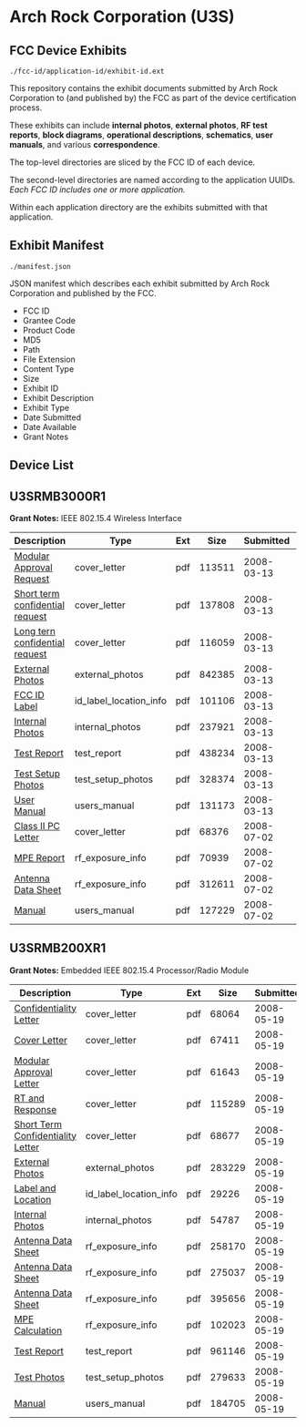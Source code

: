 # Arch Rock Corporation (U3S)
## FCC Device Exhibits

```
./fcc-id/application-id/exhibit-id.ext
```

This repository contains the exhibit documents submitted by Arch Rock Corporation to (and published by) the FCC as part of the device certification process.

These exhibits can include **internal photos**, **external photos**, **RF test reports**, **block diagrams**, **operational descriptions**, **schematics**, **user manuals**, and various **correspondence**.

The top-level directories are sliced by the FCC ID of each device.

The second-level directories are named according to the application UUIDs. *Each FCC ID includes one or more application.*

Within each application directory are the exhibits submitted with that application. 

## Exhibit Manifest

```
./manifest.json
```

JSON manifest which describes each exhibit submitted by Arch Rock Corporation and published by the FCC.

- FCC ID
- Grantee Code
- Product Code
- MD5
- Path
- File Extension
- Content Type
- Size
- Exhibit ID
- Exhibit Description
- Exhibit Type
- Date Submitted
- Date Available
- Grant Notes

## Device List
## U3SRMB3000R1
**Grant Notes:** IEEE 802.15.4 Wireless Interface

| Description | Type | Ext | Size | Submitted | Available |
| ----------- | ---- | --- | ---- | --------- | --------- |
| [Modular Approval Request](U3SRMB3000R1/74d7ef8b62155721ec9ac73d4654f60b/914451.pdf) | cover_letter | pdf | 113511 | 2008-03-13 | 2008-03-13 |
| [Short term confidential request](U3SRMB3000R1/74d7ef8b62155721ec9ac73d4654f60b/914452.pdf) | cover_letter | pdf | 137808 | 2008-03-13 | 2008-03-13 |
| [Long tern confidential request](U3SRMB3000R1/74d7ef8b62155721ec9ac73d4654f60b/914453.pdf) | cover_letter | pdf | 116059 | 2008-03-13 | 2008-03-13 |
| [External Photos](U3SRMB3000R1/74d7ef8b62155721ec9ac73d4654f60b/914449.pdf) | external_photos | pdf | 842385 | 2008-03-13 | 2008-04-27 |
| [FCC ID Label](U3SRMB3000R1/74d7ef8b62155721ec9ac73d4654f60b/914448.pdf) | id_label_location_info | pdf | 101106 | 2008-03-13 | 2008-03-13 |
| [Internal Photos](U3SRMB3000R1/74d7ef8b62155721ec9ac73d4654f60b/914447.pdf) | internal_photos | pdf | 237921 | 2008-03-13 | 2008-04-27 |
| [Test Report](U3SRMB3000R1/74d7ef8b62155721ec9ac73d4654f60b/914444.pdf) | test_report | pdf | 438234 | 2008-03-13 | 2008-03-13 |
| [Test Setup Photos](U3SRMB3000R1/74d7ef8b62155721ec9ac73d4654f60b/914443.pdf) | test_setup_photos | pdf | 328374 | 2008-03-13 | 2008-04-27 |
| [User Manual](U3SRMB3000R1/74d7ef8b62155721ec9ac73d4654f60b/914442.pdf) | users_manual | pdf | 131173 | 2008-03-13 | 2008-04-27 |
| [Class II PC Letter](U3SRMB3000R1/75903fb3618acaecdc46b6c9afb4a5f9/964232.pdf) | cover_letter | pdf | 68376 | 2008-07-02 | 2008-07-02 |
| [MPE Report](U3SRMB3000R1/75903fb3618acaecdc46b6c9afb4a5f9/964233.pdf) | rf_exposure_info | pdf | 70939 | 2008-07-02 | 2008-07-02 |
| [Antenna Data Sheet](U3SRMB3000R1/75903fb3618acaecdc46b6c9afb4a5f9/964234.pdf) | rf_exposure_info | pdf | 312611 | 2008-07-02 | 2008-07-02 |
| [Manual](U3SRMB3000R1/75903fb3618acaecdc46b6c9afb4a5f9/964235.pdf) | users_manual | pdf | 127229 | 2008-07-02 | 2008-07-02 |
## U3SRMB200XR1
**Grant Notes:** Embedded IEEE 802.15.4 Processor/Radio Module

| Description | Type | Ext | Size | Submitted | Available |
| ----------- | ---- | --- | ---- | --------- | --------- |
| [Confidentiality Letter](U3SRMB200XR1/0bb214f9bb2a7826abccb9788c764486/943694.pdf) | cover_letter | pdf | 68064 | 2008-05-19 | 2008-05-19 |
| [Cover Letter](U3SRMB200XR1/0bb214f9bb2a7826abccb9788c764486/943695.pdf) | cover_letter | pdf | 67411 | 2008-05-19 | 2008-05-19 |
| [Modular Approval Letter](U3SRMB200XR1/0bb214f9bb2a7826abccb9788c764486/943700.pdf) | cover_letter | pdf | 61643 | 2008-05-19 | 2008-05-19 |
| [RT and Response](U3SRMB200XR1/0bb214f9bb2a7826abccb9788c764486/943711.pdf) | cover_letter | pdf | 115289 | 2008-05-19 | 2008-05-19 |
| [Short Term Confidentiality Letter](U3SRMB200XR1/0bb214f9bb2a7826abccb9788c764486/943712.pdf) | cover_letter | pdf | 68677 | 2008-05-19 | 2008-05-19 |
| [External Photos](U3SRMB200XR1/0bb214f9bb2a7826abccb9788c764486/943697.pdf) | external_photos | pdf | 283229 | 2008-05-19 | 2008-07-03 |
| [Label and Location](U3SRMB200XR1/0bb214f9bb2a7826abccb9788c764486/943701.pdf) | id_label_location_info | pdf | 29226 | 2008-05-19 | 2008-05-19 |
| [Internal Photos](U3SRMB200XR1/0bb214f9bb2a7826abccb9788c764486/943698.pdf) | internal_photos | pdf | 54787 | 2008-05-19 | 2008-07-03 |
| [Antenna Data Sheet](U3SRMB200XR1/0bb214f9bb2a7826abccb9788c764486/943691.pdf) | rf_exposure_info | pdf | 258170 | 2008-05-19 | 2008-05-19 |
| [Antenna Data Sheet](U3SRMB200XR1/0bb214f9bb2a7826abccb9788c764486/943692.pdf) | rf_exposure_info | pdf | 275037 | 2008-05-19 | 2008-05-19 |
| [Antenna Data Sheet](U3SRMB200XR1/0bb214f9bb2a7826abccb9788c764486/943693.pdf) | rf_exposure_info | pdf | 395656 | 2008-05-19 | 2008-05-19 |
| [MPE Calculation](U3SRMB200XR1/0bb214f9bb2a7826abccb9788c764486/943699.pdf) | rf_exposure_info | pdf | 102023 | 2008-05-19 | 2008-05-19 |
| [Test Report](U3SRMB200XR1/0bb214f9bb2a7826abccb9788c764486/943696.pdf) | test_report | pdf | 961146 | 2008-05-19 | 2008-05-19 |
| [Test Photos](U3SRMB200XR1/0bb214f9bb2a7826abccb9788c764486/943713.pdf) | test_setup_photos | pdf | 279633 | 2008-05-19 | 2008-07-03 |
| [Manual](U3SRMB200XR1/0bb214f9bb2a7826abccb9788c764486/943708.pdf) | users_manual | pdf | 184705 | 2008-05-19 | 2008-07-03 |
